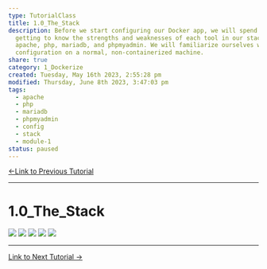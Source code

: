 ```yaml
---  
type: TutorialClass  
title: 1.0_The_Stack  
description: Before we start configuring our Docker app, we will spend some time  
  getting to know the strengths and weaknesses of each tool in our stack;  
  apache, php, mariadb, and phpmyadmin. We will familiarize ourselves with their  
  configuration on a normal, non-containerized machine.  
share: true  
category: 1_Dockerize  
created: Tuesday, May 16th 2023, 2:55:28 pm  
modified: Thursday, June 8th 2023, 3:47:03 pm  
tags:  
  - apache  
  - php  
  - mariadb  
  - phpmyadmin  
  - config  
  - stack  
  - module-1  
status: paused  
---  
```

  
  
[←Link to Previous Tutorial](../0_Getting_Started/0.3_Docker_Primer.md#)  
  
---  
  
# 1.0_The_Stack  
  
![](https://img.shields.io/badge/-Apache-D22128?logo=apache&logoColor=white&style=plastic) ![](https://img.shields.io/badge/-Docker-2496ED?logo=docker&logoColor=white&style=plastic) ![](https://img.shields.io/badge/-MariaDB-003545?logo=mariadb&logoColor=white&style=plastic) ![](https://img.shields.io/badge/-PHP-777BB4?logo=php&logoColor=white&style=plastic) ![](https://img.shields.io/badge/-PHPMyAdmin-6C78AF?logo=phpmyadmin&logoColor=white&style=plastic)  
  
---  
  
[Link to Next Tutorial →](1.1_Containerization_Concepts.md#)  
